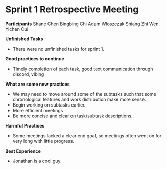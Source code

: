# Sprint 1 Retrospective Meeting

**Participants**
Shane Chen
Bingbing Chi
Adam Wloszczak
Shiang Zhi Wen
Yichen Cui

**Unfinished Tasks**
* There were no unfinished tasks for sprint 1.

**Good practices to continue**
* Timely completion of each task, good text communication through discord, vibing

**What are some new practices**
* We may need to move around some of the subtasks such that some chronological features and work distribution make more sense.
* Begin working on subtasks earlier.
* More efficient meetings
* Be more concise and clear on task/subtask descriptions.

**Harmful Practices**
* Some meetings lacked a clear end goal, so meetings often went on for very long with little progress.

**Best Experience**
* Jonathan is a cool guy.
